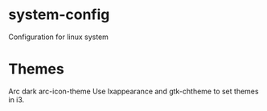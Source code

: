 system-config
=============

Configuration for linux system

Themes
=======
Arc dark
arc-icon-theme
Use lxappearance and gtk-chtheme to set themes in i3.
